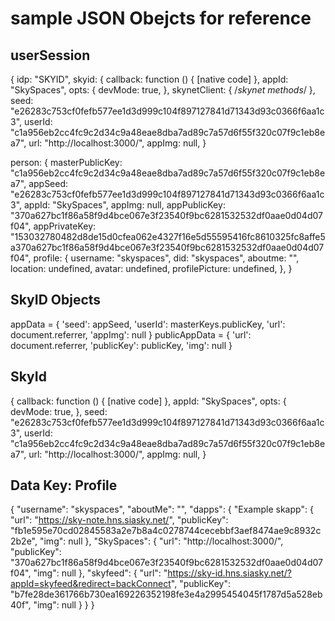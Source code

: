 # sample JSON Obejcts for reference

## userSession
{
  idp: "SKYID",
  skyid: {
    callback: function () { [native code] },
    appId: "SkySpaces",
    opts: {
      devMode: true,
    },
    skynetClient: {
      /*skynet methods*/
    },
    seed: "e26283c753cf0fefb577ee1d3d999c104f897127841d71343d93c0366f6aa1c3",
    userId: "c1a956eb2cc4fc9c2d34c9a48eae8dba7ad89c7a57d6f55f320c07f9c1eb8ea7",
    url: "http://localhost:3000/",
    appImg: null,
  }

  person: {
    masterPublicKey: "c1a956eb2cc4fc9c2d34c9a48eae8dba7ad89c7a57d6f55f320c07f9c1eb8ea7",
    appSeed: "e26283c753cf0fefb577ee1d3d999c104f897127841d71343d93c0366f6aa1c3",
    appId: "SkySpaces",
    appImg: null,
    appPublicKey: "370a627bc1f86a58f9d4bce067e3f23540f9bc6281532532df0aae0d04d07f04",
    appPrivateKey: "153032780482d8de15d0cfea062e4327f16e5d55595416fc8610325fc8affe5a370a627bc1f86a58f9d4bce067e3f23540f9bc6281532532df0aae0d04d07f04",
    profile: {
      username: "skyspaces",
      did: "skyspaces",
      aboutme: "",
      location: undefined,
      avatar: undefined,
      profilePicture: undefined,
    },
  }


## SkyID Objects

appData = { 'seed': appSeed, 'userId': masterKeys.publicKey, 'url': document.referrer, 'appImg': null }
publicAppData = { 'url': document.referrer, 'publicKey': publicKey, 'img': null }


## SkyId
{
  callback: function () { [native code] },
  appId: "SkySpaces",
  opts: {
    devMode: true,
  },
  seed: "e26283c753cf0fefb577ee1d3d999c104f897127841d71343d93c0366f6aa1c3",
  userId: "c1a956eb2cc4fc9c2d34c9a48eae8dba7ad89c7a57d6f55f320c07f9c1eb8ea7",
  url: "http://localhost:3000/",
  appImg: null,
}


## Data Key: Profile
{
  "username": "skyspaces",
  "aboutMe": "",
  "dapps": {
    "Example skapp": {
      "url": "https://sky-note.hns.siasky.net/",
      "publicKey": "fb1e595e70cd02845583a2e7b8a4c0278744cecebbf3aef8474ae9c8932c2b2e",
      "img": null
    },
    "SkySpaces": {
      "url": "http://localhost:3000/",
      "publicKey": "370a627bc1f86a58f9d4bce067e3f23540f9bc6281532532df0aae0d04d07f04",
      "img": null
    },
    "skyfeed": {
      "url": "https://sky-id.hns.siasky.net/?appId=skyfeed&redirect=backConnect",
      "publicKey": "b7fe28de361766b730ea169226352198fe3e4a2995454045f1787d5a528eb40f",
      "img": null
    }
  }
}